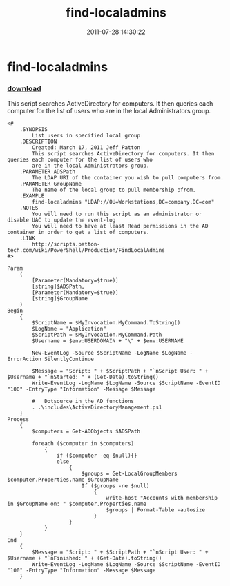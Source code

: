 ﻿---
pid:            2870
parent:         0
children:       
poster:         Jeff Patton
title:          find-localadmins
date:           2011-07-28 14:30:22
description:    This script searches ActiveDirectory for computers. It then queries each computer for the list of users who are in the local Administrators group.
format:         posh
---

# find-localadmins

### [download](2870.ps1)  

This script searches ActiveDirectory for computers. It then queries each computer for the list of users who are in the local Administrators group.

```posh
<#
	.SYNOPSIS
		List users in specified local group
	.DESCRIPTION
		Created: March 17, 2011 Jeff Patton
		This script searches ActiveDirectory for computers. It then queries each computer for the list of users who 
		are in the local Administrators group.
	.PARAMETER ADSPath
		The LDAP URI of the container you wish to pull computers from.
	.PARAMETER GroupName
		The name of the local group to pull membership pfrom.
	.EXAMPLE
		find-localadmins "LDAP://OU=Workstations,DC=company,DC=com"
	.NOTES
		You will need to run this script as an administrator or disable UAC to update the event-log
		You will need to have at least Read permissions in the AD container in order to get a list of computers.
	.LINK
		http://scripts.patton-tech.com/wiki/PowerShell/Production/FindLocalAdmins
#>

Param
	(
		[Parameter(Mandatory=$true)]
		[string]$ADSPath,
		[Parameter(Mandatory=$true)]
		[string]$GroupName
	)	
Begin
    {
        $ScriptName = $MyInvocation.MyCommand.ToString()
        $LogName = "Application"
        $ScriptPath = $MyInvocation.MyCommand.Path
        $Username = $env:USERDOMAIN + "\" + $env:USERNAME

        New-EventLog -Source $ScriptName -LogName $LogName -ErrorAction SilentlyContinue
        	
        $Message = "Script: " + $ScriptPath + "`nScript User: " + $Username + "`nStarted: " + (Get-Date).toString()
        Write-EventLog -LogName $LogName -Source $ScriptName -EventID "100" -EntryType "Information" -Message $Message 
        	
        #	Dotsource in the AD functions
        . .\includes\ActiveDirectoryManagement.ps1
    }
Process
    {    	
    	$computers = Get-ADObjects $ADSPath
    	
    	foreach ($computer in $computers)
    		{
    			if ($computer -eq $null){}
    			else
    				{
    					$groups = Get-LocalGroupMembers $computer.Properties.name $GroupName
    					If ($groups -ne $null)
    						{
    							write-host "Accounts with membership in $GroupName on: " $computer.Properties.name
    							$groups | Format-Table -autosize
    						}
    				}
    		}
	}
End
    {    
    	$Message = "Script: " + $ScriptPath + "`nScript User: " + $Username + "`nFinished: " + (Get-Date).toString()
    	Write-EventLog -LogName $LogName -Source $ScriptName -EventID "100" -EntryType "Information" -Message $Message	
    }
```
